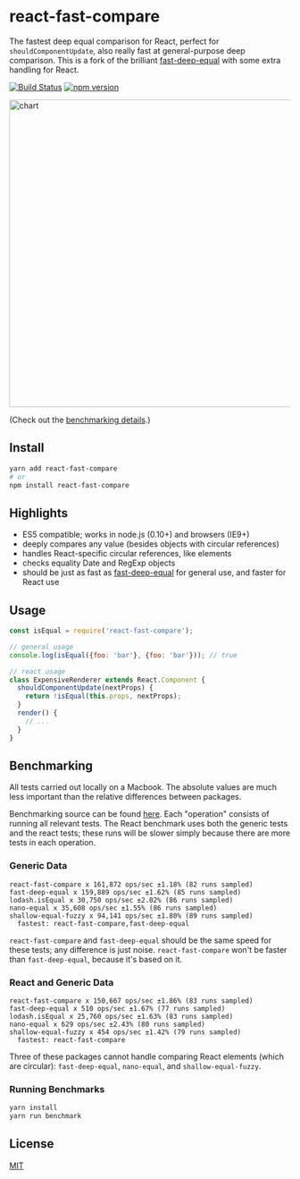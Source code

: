 # react-fast-compare

The fastest deep equal comparison for React, perfect for `shouldComponentUpdate`, also really fast at general-purpose deep comparison. This is a fork of the brilliant [fast-deep-equal](https://github.com/epoberezkin/fast-deep-equal) with some extra handling for React. 

[![Build Status](https://travis-ci.org/FormidableLabs/fast-deep-equal.svg?branch=master)](https://travis-ci.org/FormidableLabs/fast-deep-equal)
[![npm version](https://badge.fury.io/js/react-fast-compare.svg)](http://badge.fury.io/js/react-fast-compare)

<img src="https://i.imgur.com/KLUWQla.png" alt="chart" width="550"/>

(Check out the [benchmarking details](#benchmarking).)

## Install

```bash
yarn add react-fast-compare
# or
npm install react-fast-compare
```


## Highlights

- ES5 compatible; works in node.js (0.10+) and browsers (IE9+)
- deeply compares any value (besides objects with circular references)
- handles React-specific circular references, like elements
- checks equality Date and RegExp objects
- should be just as fast as [fast-deep-equal](https://github.com/epoberezkin/fast-deep-equal) for general use, and faster for React use

## Usage

```jsx
const isEqual = require('react-fast-compare');

// general usage
console.log(isEqual({foo: 'bar'}, {foo: 'bar'})); // true

// react usage
class ExpensiveRenderer extends React.Component {
  shouldComponentUpdate(nextProps) {
    return !isEqual(this.props, nextProps);
  }
  render() {
    // ...
  }
}
```

## Benchmarking

All tests carried out locally on a Macbook. The absolute values are much less important than the relative differences between packages.

Benchmarking source can be found [here](https://github.com/FormidableLabs/react-fast-compare/blob/master/spec/tests.js). Each "operation" consists of running all relevant tests. The React benchmark uses both the generic tests and the react tests; these runs will be slower simply because there are more tests in each operation.

### Generic Data

```
react-fast-compare x 161,872 ops/sec ±1.18% (82 runs sampled)
fast-deep-equal x 159,889 ops/sec ±1.62% (85 runs sampled)
lodash.isEqual x 30,750 ops/sec ±2.02% (86 runs sampled)
nano-equal x 35,608 ops/sec ±1.55% (86 runs sampled)
shallow-equal-fuzzy x 94,141 ops/sec ±1.80% (89 runs sampled)
  fastest: react-fast-compare,fast-deep-equal
```

`react-fast-compare` and `fast-deep-equal` should be the same speed for these tests; any difference is just noise. `react-fast-compare` won't be faster than `fast-deep-equal`, because it's based on it.

### React and Generic Data

```
react-fast-compare x 150,667 ops/sec ±1.86% (83 runs sampled)
fast-deep-equal x 510 ops/sec ±1.67% (77 runs sampled)
lodash.isEqual x 25,760 ops/sec ±1.63% (83 runs sampled)
nano-equal x 629 ops/sec ±2.43% (80 runs sampled)
shallow-equal-fuzzy x 454 ops/sec ±1.42% (79 runs sampled)
  fastest: react-fast-compare
```

Three of these packages cannot handle comparing React elements (which are circular): `fast-deep-equal`, `nano-equal`, and `shallow-equal-fuzzy`.

### Running Benchmarks

```bash
yarn install
yarn run benchmark
```


## License

[MIT](https://github.com/FormidableLabs/react-fast-compare/blob/readme/LICENSE)
